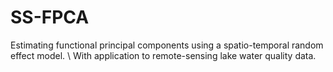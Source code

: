 # SS-FPCA
Estimating functional principal components using a spatio-temporal random effect model. \\
With application to remote-sensing lake water quality data.

